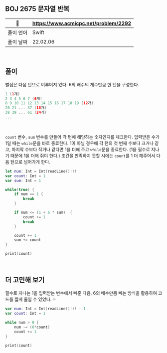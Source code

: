 ## BOJ 2675 문자열 반복

|🔗|https://www.acmicpc.net/problem/2292|
|---|---|
|풀이 언어|Swift|
|풀이 날짜|22.02.06|

</br>


##  풀이

 벌집은 다음 턴으로 이루어져 있다. 6의 배수의 개수만큼 한 턴을 구성한다.
 ```Swift
 1 (1걔)
 2 3 4 5 6 7 (6개)
 8 9 10 11 12 13 14 15 16 17 18 19 (12개)
 20 21 ... 37 (18개)
 38 39 ... 61 (24게)
 ...
 ```
 
 </br>

`count` 변수, `sum` 변수를 만들어 각 턴에 해당하는 숫자인지를 체크한다. 
입력받은 수가 1일 때는 `while`문을 바로 종료한다. 1이 아닐 경우에 각 턴의 첫 번째 수보다 크거나 같고, 마지막 수보다 작거나 같다면 1을 더해 주고 `while`문을 종료한다. (1을 필수로 지나기 때문에 1을 더해 줘야 한다.)
 조건을 만족하지 못할 시에는 `count`를 1 더 해주어서 다음 턴으로 넘어가게 한다.

```Swift
let num: Int = Int(readLine()!)!
var count: Int = 1
var sum: Int = 1

while(true) {
    if num == 1 {
        break
    }

    if num <= (1 + 6 * sum)  {
        count += 1
        break
    }

    count += 1
    sum += count
}

print(count)
```

</br>

## 더 고민해 보기

필수로 지나는 1을 입력받는 변수에서 빼준 다음, 6의 배수만큼 빼는 방식을 활용하여 코드를 짧게 줄일 수 있었다. 💦

```Swift
var num: Int = Int(readLine()!)! - 1
var count: Int = 1
 
while num > 0 {
    num -= (6*count)
    count += 1
}

print(count)
```
